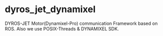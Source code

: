 # dyros_jet_dynamixel

DYROS-JET Motor(Dynamixel-Pro) communication Framework based on ROS.
Also we use POSIX-Threads & DYNAMIXEL SDK. 
